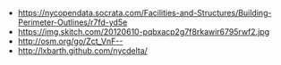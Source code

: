 
- https://nycopendata.socrata.com/Facilities-and-Structures/Building-Perimeter-Outlines/r7fd-yd5e
- https://img.skitch.com/20120610-pqbxacp2g7f8rkawir6795rwf2.jpg
- http://osm.org/go/Zct_VnF--
- http://lxbarth.github.com/nycdelta/
